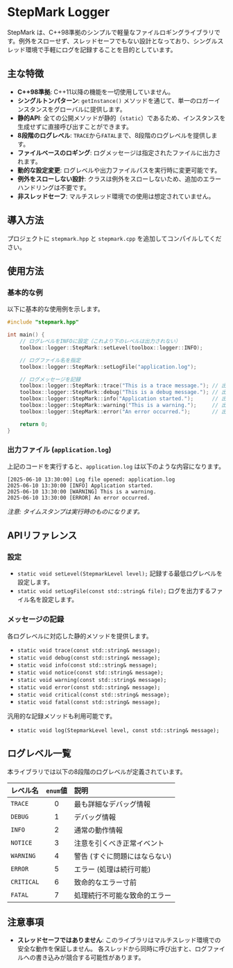 # StepMark Logger

StepMark は、C++98準拠のシンプルで軽量なファイルロギングライブラリです。例外をスローせず、スレッドセーフでもない設計となっており、シングルスレッド環境で手軽にログを記録することを目的としています。

## 主な特徴

* **C++98準拠**: C++11以降の機能を一切使用していません。
* **シングルトンパターン**: `getInstance()` メソッドを通じて、単一のロガーインスタンスをグローバルに提供します。
* **静的API**: 全ての公開メソッドが静的（`static`）であるため、インスタンスを生成せずに直接呼び出すことができます。
* **8段階のログレベル**: `TRACE`から`FATAL`まで、8段階のログレベルを提供します。
* **ファイルベースのロギング**: ログメッセージは指定されたファイルに出力されます。
* **動的な設定変更**: ログレベルや出力ファイルパスを実行時に変更可能です。
* **例外をスローしない設計**: クラスは例外をスローしないため、追加のエラーハンドリングは不要です。
* **非スレッドセーフ**: マルチスレッド環境での使用は想定されていません。

## 導入方法

プロジェクトに `stepmark.hpp` と `stepmark.cpp` を追加してコンパイルしてください。

## 使用方法

### 基本的な例

以下に基本的な使用例を示します。

```cpp
#include "stepmark.hpp"

int main() {
    // ログレベルをINFOに設定（これより下のレベルは出力されない）
    toolbox::logger::StepMark::setLevel(toolbox::logger::INFO);

    // ログファイル名を指定
    toolbox::logger::StepMark::setLogFile("application.log");

    // ログメッセージを記録
    toolbox::logger::StepMark::trace("This is a trace message."); // 出力されない
    toolbox::logger::StepMark::debug("This is a debug message."); // 出力されない
    toolbox::logger::StepMark::info("Application started.");      // 出力される
    toolbox::logger::StepMark::warning("This is a warning.");     // 出力される
    toolbox::logger::StepMark::error("An error occurred.");       // 出力される

    return 0;
}
```

### 出力ファイル (`application.log`)

上記のコードを実行すると、`application.log` は以下のような内容になります。

```log
[2025-06-10 13:30:00] Log file opened: application.log
2025-06-10 13:30:00 [INFO] Application started.
2025-06-10 13:30:00 [WARNING] This is a warning.
2025-06-10 13:30:00 [ERROR] An error occurred.
```
*注意: タイムスタンプは実行時のものになります。*

## APIリファレンス

### 設定

* `static void setLevel(StepmarkLevel level);`
    記録する最低ログレベルを設定します。
* `static void setLogFile(const std::string& file);`
    ログを出力するファイル名を設定します。

### メッセージの記録

各ログレベルに対応した静的メソッドを提供します。

* `static void trace(const std::string& message);`
* `static void debug(const std::string& message);`
* `static void info(const std::string& message);`
* `static void notice(const std::string& message);`
* `static void warning(const std::string& message);`
* `static void error(const std::string& message);`
* `static void critical(const std::string& message);`
* `static void fatal(const std::string& message);`

汎用的な記録メソッドも利用可能です。

* `static void log(StepmarkLevel level, const std::string& message);`

## ログレベル一覧

本ライブラリでは以下の8段階のログレベルが定義されています。

| レベル名 | `enum`値 | 説明 |
| :--- | :---: | :--- |
| `TRACE` | 0 | 最も詳細なデバッグ情報 |
| `DEBUG` | 1 | デバッグ情報 |
| `INFO` | 2 | 通常の動作情報 |
| `NOTICE` | 3 | 注意を引くべき正常イベント |
| `WARNING` | 4 | 警告 (すぐに問題にはならない) |
| `ERROR` | 5 | エラー (処理は続行可能) |
| `CRITICAL` | 6 | 致命的なエラー寸前 |
| `FATAL` | 7 | 処理続行不可能な致命的エラー |

## 注意事項

* **スレッドセーフではありません**: このライブラリはマルチスレッド環境での安全な動作を保証しません。 各スレッドから同時に呼び出すと、ログファイルへの書き込みが競合する可能性があります。

<!-- ## ライセンス

このプロジェクトは MITライセンス の下で公開されています。 -->
